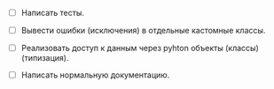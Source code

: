 - [ ] Написать тесты.

- [ ] Вывести ошибки (исключения) в отдельные кастомные классы.

- [ ] Реализовать доступ к данным через pyhton объекты (классы) (типизация).

- [ ] Написать нормальную документацию.
